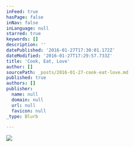 ```yaml
---
inFeed: true
hasPage: false
inNav: false
inLanguage: null
starred: true
keywords: []
description: ''
datePublished: '2016-01-27T17:30:01.172Z'
dateModified: '2016-01-27T17:29:57.733Z'
title: 'Cook, Eat, Love'
author: []
sourcePath: _posts/2016-01-27-cook-eat-love.md
published: true
authors: []
publisher:
  name: null
  domain: null
  url: null
  favicon: null
_type: Blurb

---
```

![](https://the-grid-user-content.s3-us-west-2.amazonaws.com/f568cff2-611f-4a7a-bbe8-c12ccc05ff34.jpg)